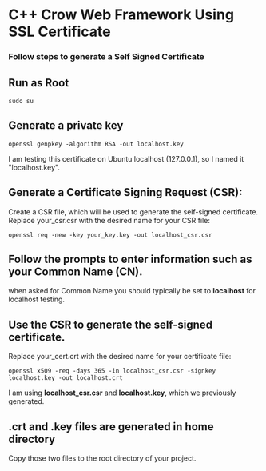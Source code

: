 # C++ Crow Web Framework Using SSL Certificate

### Follow steps to generate a Self Signed Certificate 

## Run as Root
``sudo su``

## Generate a private key

``openssl genpkey -algorithm RSA -out localhost.key``

I am testing this certificate on Ubuntu localhost (127.0.0.1), so I named it "localhost.key".

## Generate a Certificate Signing Request (CSR):

Create a CSR file, which will be used to generate the self-signed certificate. Replace your_csr.csr with the desired name for your CSR file:

``openssl req -new -key your_key.key -out localhost_csr.csr``

## Follow the prompts to enter information such as your Common Name (CN). 
when asked for Common Name you should typically be set to <b>localhost</b> for localhost testing.

## Use the CSR to generate the self-signed certificate. 
Replace your_cert.crt with the desired name for your certificate file:

``openssl x509 -req -days 365 -in localhost_csr.csr -signkey localhost.key -out localhost.crt``

I am using <b>localhost_csr.csr</b> and <b>localhost.key</b>, which we previously generated.

## .crt and .key files are generated in home directory
Copy those two files to the root directory of your project.

